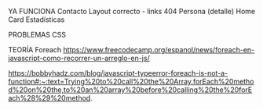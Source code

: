 YA FUNCIONA
Contacto
Layout correcto - links
404
Persona (detalle)
Home
Card
Estadísticas

PROBLEMAS
CSS
 

TEORÍA
Foreach
https://www.freecodecamp.org/espanol/news/foreach-en-javascript-como-recorrer-un-arreglo-en-js/

https://bobbyhadz.com/blog/javascript-typeerror-foreach-is-not-a-function#:~:text=Trying%20to%20call%20the%20Array.forEach%20method%20on%20the,to%20an%20array%20before%20calling%20the%20forEach%28%29%20method. 

